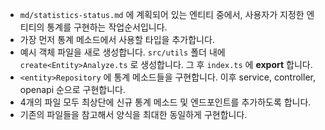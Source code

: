 - `md/statistics-status.md` 에 계획되어 있는 엔티티 중에서, 사용자가 지정한 엔티티의 통계를 구현하는 작업순서입니다.
- 가장 먼저 통계 메소드에서 사용할 타입을 추가합니다.
- 예시 객체 파일을 새로 생성합니다. `src/utils` 폴더 내에 `create<Entity>Analyze.ts` 로 생성합니다. 그 후 `index.ts` 에 **export** 합니다.
- `<entity>Repository` 에 통계 메소드들을 구현합니다. 이후 service, controller, openapi 순으로 구현합니다.
- 4개의 파일 모두 최상단에 신규 통계 메소드 및 엔드포인트를 추가하도록 합니다.
- 기존의 파일들을 참고해서 양식을 최대한 동일하게 구현합니다.
